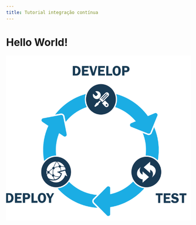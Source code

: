 ```yaml
---
title: Tutorial integração contínua 
---
```

<h1>Hello World!</h1>
<img src="./assets/images/ic.png" alt="CI Process"/>